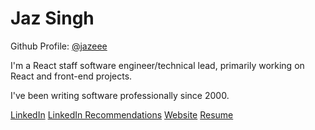 # Jaz Singh

Github Profile: [@jazeee](https://github.com/jazeee)

I'm a React staff software engineer/technical lead, primarily working on React and front-end projects.

I've been writing software professionally since 2000.

[LinkedIn](https://www.linkedin.com/in/jazeee/)
[LinkedIn Recommendations](https://www.linkedin.com/in/jazeee/details/recommendations/)
[Website](https://jazeee.com)
[Resume](https://goo.gl/qWsPm)
